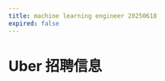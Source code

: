 ```yaml
---
title: machine learning engineer 20250618
expired: false
---
```


# Uber 招聘信息

<JobPostingTable job-posting-json-path="uber/data/machine-learning-engineer-20250618.json" />
